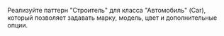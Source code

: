 Реализуйте паттерн "Строитель" для класса "Автомобиль" (Car), который позволяет задавать марку, модель, цвет и дополнительные опции.